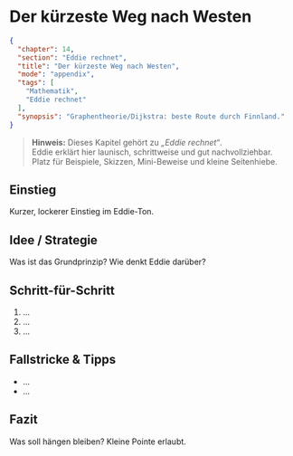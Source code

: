 # Der kürzeste Weg nach Westen

```json
{
  "chapter": 14,
  "section": "Eddie rechnet",
  "title": "Der kürzeste Weg nach Westen",
  "mode": "appendix",
  "tags": [
    "Mathematik",
    "Eddie rechnet"
  ],
  "synopsis": "Graphentheorie/Dijkstra: beste Route durch Finnland."
}
```

> **Hinweis:** Dieses Kapitel gehört zu *„Eddie rechnet“*.  
> Eddie erklärt hier launisch, schrittweise und gut nachvollziehbar.  
> Platz für Beispiele, Skizzen, Mini-Beweise und kleine Seitenhiebe.

## Einstieg
Kurzer, lockerer Einstieg im Eddie-Ton.

## Idee / Strategie
Was ist das Grundprinzip? Wie denkt Eddie darüber?

## Schritt-für-Schritt
1. …
2. …
3. …

## Fallstricke & Tipps
- …
- …

## Fazit
Was soll hängen bleiben? Kleine Pointe erlaubt.
